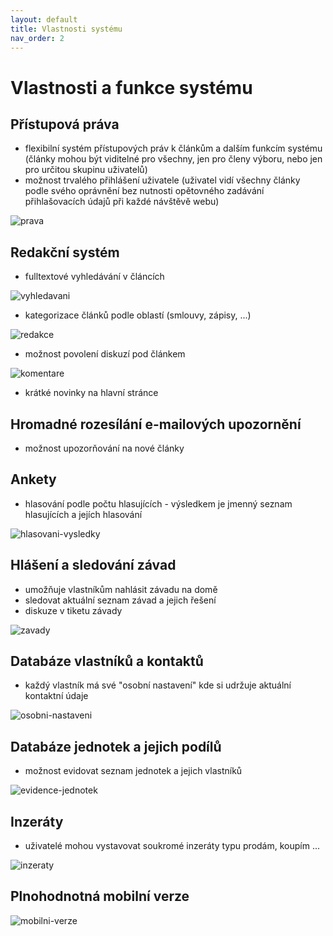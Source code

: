 ```yaml
---
layout: default
title: Vlastnosti systému
nav_order: 2
---
```


# Vlastnosti a funkce systému

## Přístupová práva

* flexibilní systém přístupových práv k článkům a dalším funkcím systému (články mohou být viditelné pro všechny, jen pro členy výboru, nebo jen pro určitou skupinu uživatelů)
* možnost trvalého přihlášení uživatele (uživatel vidí všechny články podle svého oprávnění bez nutnosti opětovného zadávání přihlašovacích údajů při každé návštěvě webu)

![prava](gfx/prava.png)

## Redakční systém

* fulltextové vyhledávání v článcích

![vyhledavani](gfx/vyhledavani.png)

* kategorizace článků podle oblastí (smlouvy, zápisy, ...)

![redakce](gfx/redakce.png)

* možnost povolení diskuzí pod článkem

![komentare](gfx/komentare.png)

* krátké novinky na hlavní stránce

## Hromadné rozesílání e-mailových upozornění

* možnost upozorňování na nové články

## Ankety

* hlasování podle počtu hlasujících - výsledkem je jmenný seznam hlasujících a jejích hlasování

![hlasovani-vysledky](gfx/hlasovani-vysledky.png)

## Hlášení a sledování závad

* umožňuje vlastníkům nahlásit závadu na domě
* sledovat aktuální seznam závad a jejich řešení
* diskuze v tiketu závady

![zavady](gfx/zavady.png)

## Databáze vlastníků a kontaktů

* každý vlastník má své "osobní nastavení" kde si udržuje aktuální kontaktní údaje

![osobni-nastaveni](gfx/osobni-nastaveni.png)

## Databáze jednotek a jejich podílů

* možnost evidovat seznam jednotek a jejich vlastníků

![evidence-jednotek](gfx/evidence-jednotek.png)

## Inzeráty

* uživatelé mohou vystavovat soukromé inzeráty typu prodám, koupím ...

![inzeraty](gfx/inzeraty.png)

## Plnohodnotná mobilní verze

![mobilni-verze](gfx/mobilni-verze.png)